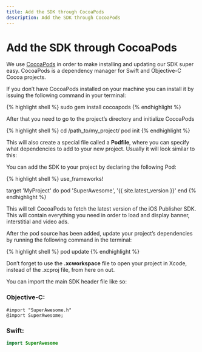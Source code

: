 ```yaml
---
title: Add the SDK through CocoaPods
description: Add the SDK through CocoaPods
---
```


# Add the SDK through CocoaPods

We use [CocoaPods](http://cocoapods.org/) in order to make installing and updating our SDK super easy. CocoaPods is a dependency manager for Swift and Objective-C Cocoa projects.

If you don’t have CocoaPods installed on your machine you can install it by issuing the following command in your terminal:

{% highlight shell %}
sudo gem install cocoapods
{% endhighlight %}

After that you need to go to the project’s directory and initialize CocoaPods

{% highlight shell %}
cd /path_to/my_project/
pod init
{% endhighlight %}

This will also create a special file called a <strong>Podfile</strong>, where you can specify what dependencies to add to your new project. Usually it will look similar to this:

You can add the SDK to your project by declaring the following Pod:

{% highlight shell %}
use_frameworks!

target 'MyProject' do
    pod 'SuperAwesome', '{{ site.latest_version }}'
end
{% endhighlight %}

This will tell CocoaPods to fetch the latest version of the iOS Publisher SDK. This will contain everything you need in order to load and display banner, interstitial and video ads.

After the pod source has been added, update your project’s dependencies by running the following command in the terminal:

{% highlight shell %}
pod update
{% endhighlight %}

Don’t forget to use the <strong>.xcworkspace</strong> file to open your project in Xcode, instead of the .xcproj file, from here on out.

You can import the main SDK header file like so:

### Objective-C: 

```objective_c
#import "SuperAwesome.h"
@import SuperAwesome;
```

### Swift:
```swift
import SuperAwesome
```